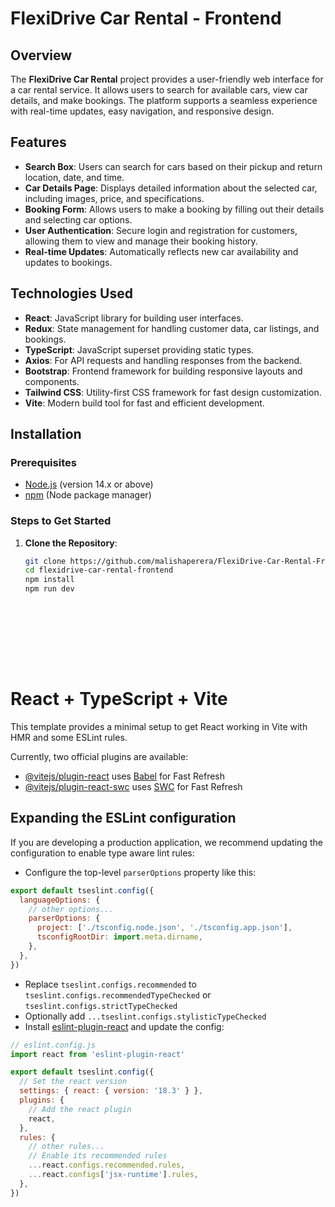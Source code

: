 # FlexiDrive Car Rental - Frontend

## Overview
The **FlexiDrive Car Rental** project provides a user-friendly web interface for a car rental service. It allows users to search for available cars, view car details, and make bookings. The platform supports a seamless experience with real-time updates, easy navigation, and responsive design.

## Features

- **Search Box**: Users can search for cars based on their pickup and return location, date, and time.
- **Car Details Page**: Displays detailed information about the selected car, including images, price, and specifications.
- **Booking Form**: Allows users to make a booking by filling out their details and selecting car options.
- **User Authentication**: Secure login and registration for customers, allowing them to view and manage their booking history.
- **Real-time Updates**: Automatically reflects new car availability and updates to bookings.

## Technologies Used

- **React**: JavaScript library for building user interfaces.
- **Redux**: State management for handling customer data, car listings, and bookings.
- **TypeScript**: JavaScript superset providing static types.
- **Axios**: For API requests and handling responses from the backend.
- **Bootstrap**: Frontend framework for building responsive layouts and components.
- **Tailwind CSS**: Utility-first CSS framework for fast design customization.
- **Vite**: Modern build tool for fast and efficient development.

## Installation

### Prerequisites

- [Node.js](https://nodejs.org/) (version 14.x or above)
- [npm](https://www.npmjs.com/) (Node package manager)

### Steps to Get Started

1. **Clone the Repository**:
   ```bash
   git clone https://github.com/malishaperera/FlexiDrive-Car-Rental-FrontEnd.git
   cd flexidrive-car-rental-frontend
   npm install
   npm run dev










# React + TypeScript + Vite

This template provides a minimal setup to get React working in Vite with HMR and some ESLint rules.

Currently, two official plugins are available:

- [@vitejs/plugin-react](https://github.com/vitejs/vite-plugin-react/blob/main/packages/plugin-react/README.md) uses [Babel](https://babeljs.io/) for Fast Refresh
- [@vitejs/plugin-react-swc](https://github.com/vitejs/vite-plugin-react-swc) uses [SWC](https://swc.rs/) for Fast Refresh

## Expanding the ESLint configuration

If you are developing a production application, we recommend updating the configuration to enable type aware lint rules:

- Configure the top-level `parserOptions` property like this:

```js
export default tseslint.config({
  languageOptions: {
    // other options...
    parserOptions: {
      project: ['./tsconfig.node.json', './tsconfig.app.json'],
      tsconfigRootDir: import.meta.dirname,
    },
  },
})
```

- Replace `tseslint.configs.recommended` to `tseslint.configs.recommendedTypeChecked` or `tseslint.configs.strictTypeChecked`
- Optionally add `...tseslint.configs.stylisticTypeChecked`
- Install [eslint-plugin-react](https://github.com/jsx-eslint/eslint-plugin-react) and update the config:

```js
// eslint.config.js
import react from 'eslint-plugin-react'

export default tseslint.config({
  // Set the react version
  settings: { react: { version: '18.3' } },
  plugins: {
    // Add the react plugin
    react,
  },
  rules: {
    // other rules...
    // Enable its recommended rules
    ...react.configs.recommended.rules,
    ...react.configs['jsx-runtime'].rules,
  },
})
```
